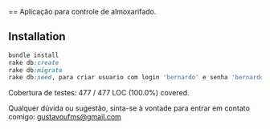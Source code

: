 == Aplicação para controle de almoxarifado.


## Installation


```ruby
bundle install
rake db:create
rake db:migrate
rake db:seed, para criar usuario com login 'bernardo' e senha 'bernardo123'.
```

Cobertura de testes:
477 / 477 LOC (100.0%) covered.


Qualquer dúvida ou sugestão, sinta-se à vontade para entrar em contato comigo: gustavoufms@gmail.com
